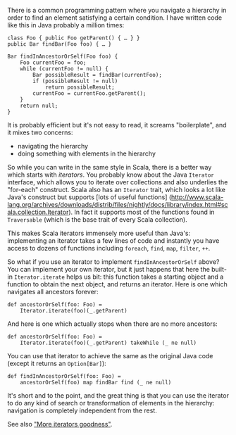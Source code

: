 There is a common programming pattern where you navigate a hierarchy in order to find an element satisfying a certain
condition. I have written code like this in Java probably a million times:

    class Foo { public Foo getParent() { … } }
    public Bar findBar(Foo foo) { … }

    Bar findInAncestorOrSelf(Foo foo) {
        Foo currentFoo = foo;
        while (currentFoo != null) {
            Bar possibleResult = findBar(currentFoo);
            if (possibleResult != null)
                return possibleResult;
            currentFoo = currentFoo.getParent();
        }
        return null;
    }

It is probably efficient but it's not easy to read, it screams "boilerplate", and it mixes two concerns:

- navigating the hierarchy
- doing something with elements in the hierarchy

So while you can write in the same style in Scala, there is a better way which starts with *iterators*. You probably
know about the Java `Iterator` interface, which allows you to iterate over collections and also underlies the "for-each"
construct. Scala also has an `Iterator` trait, which looks a lot like Java's construct but supports [lots of useful functions]
(http://www.scala-lang.org/archives/downloads/distrib/files/nightly/docs/library/index.html#scala.collection.Iterator).
In fact it supports most of the functions found in `Traversable` (which is the base trait of every Scala
collection).

This makes Scala iterators immensely more useful than Java's: implementing an iterator takes a few lines of code and
instantly you have access to dozens of functions including `foreach`, `find`, `map`, `filter`, `++`.

So what if you use an iterator to implement `findInAncestorOrSelf` above? You can implement your own iterator, but it just
happens that here the built-in `Iterator.iterate` helps us  bit: this function takes a starting object and a function to
obtain the next object, and returns an iterator. Here is one which navigates all ancestors forever:

    def ancestorOrSelf(foo: Foo) =
        Iterator.iterate(foo)(_.getParent)

And here is one which actually stops when there are no more ancestors:

    def ancestorOrSelf(foo: Foo) =
        Iterator.iterate(foo)(_.getParent) takeWhile (_ ne null)

You can use that iterator to achieve the same as the original Java code (except it returns an `Option[Bar]`):

    def findInAncestorOrSelf(foo: Foo) =
        ancestorOrSelf(foo) map findBar find (_ ne null)

It's short and to the point, and the great thing is that you can use the iterator to do any kind of search or
transformation of elements in the hierarchy: navigation is completely independent from the rest.

See also ["More iterators goodness"](http://ebruchez.blogspot.com/2012/07/more-iterators-goodness.html).